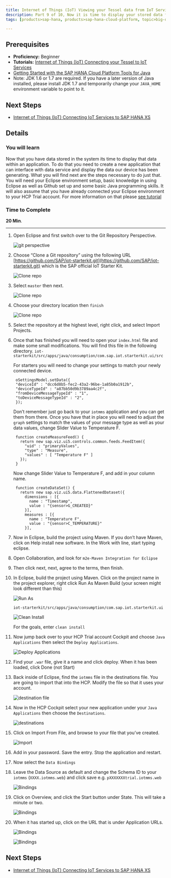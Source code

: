 ```yaml
---
title: Internet of Things (IoT) Viewing your Tessel data from IoT Services
description: Part 9 of 10, Now it is time to display your stored data from your Tessel device
tags: [products>sap-hana, products>sap-hana-cloud-platform, topic>big-data, topic>internet-of-things, tutorial>beginner ]

---
```


## Prerequisites  
 - **Proficiency:** Beginner
 - **Tutorials:**  [Internet of Things (IoT) Connecting your Tessel to IoT Services](http://go.sap.com/developer/tutorials/iot-part8-hcp-services-tessel.html)
 - [Getting Started with the SAP HANA Cloud Platform Tools for Java](https://hcp.sap.com/developers/TutorialCatalog/jav100_01_java_setup_eclipse.html)
 - Note: JDK 1.6 or 1.7 are required. If you have a later version of Java installed, please install JDK 1.7 and temporarily change your `JAVA_HOME` environment variable to point to it.

## Next Steps
 - [Internet of Things (IoT) Connecting IoT Services to SAP HANA XS](http://go.sap.com/developer/tutorials/iot-part10-hcp-services-hanaxs.html)


## Details
### You will learn  
Now that you have data stored in the system its time to display that data within an application. To do that you need to create a new application that can interface with data service and display the data our device has been generating. What you will find next are the steps necessary to do just that. You will need your Eclipse environment setup, basic knowledge in using Eclipse as well as Github set up and some basic Java programming skills. It will also assume that you have already connected your Eclipse environment to your HCP Trial account.For more information on that please [see tutorial](https://hcp.sap.com/developers/TutorialCatalog/jav100_01_java_setup_eclipse.html)


### Time to Complete
**20 Min**.

---

1. Open Eclipse and first switch over to the Git Repository Perspective.
    
    ![git perspective](https://raw.githubusercontent.com/SAPDocuments/Tutorials/master/tutorials/iot-part9-hcp-services-viewdata/1.png)
	
2. Choose “Clone a Git repository” using the following URL[https://github.com/SAP/iot-starterkit.git](https://github.com/SAP/iot-starterkit.git) which is the SAP official IoT Starter Kit.

	![Clone repo](https://raw.githubusercontent.com/SAPDocuments/Tutorials/master/tutorials/iot-part9-hcp-services-viewdata/2.png)

3. Select `master` then next.

    ![Clone repo](https://raw.githubusercontent.com/SAPDocuments/Tutorials/master/tutorials/iot-part9-hcp-services-viewdata/3.png)

4. Choose your directory location then `finish`

    ![Clone repo](https://raw.githubusercontent.com/SAPDocuments/Tutorials/master/tutorials/iot-part9-hcp-services-viewdata/4.png)

5. Select the repository at the highest level, right click, and select Import Projects.

6. Once that has finished you will need to open your `index.html` file and make some small modifications. You will find this file in the following directory. 
	`iot-starterkit/src/apps/java/consumption/com.sap.iot.starterkit.ui/src`	For starters you will need to change your settings to match your newly connected device.		```	 oSettingsModel.setData({	 "deviceId" : "dcc6d8b5-fec2-43a2-96be-1a85b0a1912b",	 "deviceTypeId" : "a87bb50d9b3789aa4c2f",	 "fromDeviceMessageTypeId" : "1",	 "toDeviceMessageTypeId" : "2",	 });
	```
	
	Don’t remember just go back to your `iotmms` application and you can get them from there. Once you have that in place you will need to adjust the `graph` settings to match the values of your message type as well as your data values, change Slider Value to Temperature F.
	
	```
	 function createMeasureFeed() {	   return new sap.viz.ui5.controls.common.feeds.FeedItem({	     "uid" : "primaryValues",	     "type" : "Measure",	     "values" : [ "Temperature F" ]	   });	 }	 ```
	
	Now change Slider Value to Temperature F, and add in your column name.
	
	```
	 function createDataSet() {	   return new sap.viz.ui5.data.FlattenedDataset({	     dimensions : [{	       name : "Timestamp",	       value : "{sensor>G_CREATED}"	     }],
	     measures : [{	       name : "Temperature F",	       value : "{sensor>C_TEMPERATURE}"	     }],	 ```

7. Now in Eclipse, build the project using Maven. If you don’t have Maven, click on Help install new software. In the Work with line, start typing eclipse.

8. Open Collaboration, and look for `m2e-Maven Integration for Eclipse`

9. Then click next, next, agree to the terms, then finish.
    
10. In Eclipse, build the project using Maven. Click on the project name in the project explorer, right click Run As Maven Build (your screen might look different than this)

	![Run As](https://raw.githubusercontent.com/SAPDocuments/Tutorials/master/tutorials/iot-part9-hcp-services-viewdata/8.png)

	`iot-starterkit/src/apps/java/consumption/com.sap.iot.starterkit.ui`

	![Clean Install](https://raw.githubusercontent.com/SAPDocuments/Tutorials/master/tutorials/iot-part9-hcp-services-viewdata/9.png)

	For the goals, enter `clean install`

11. Now jump back over to your HCP Trial account Cockpit and choose `Java Applications` then select the `Deploy Applications`.

	![Deploy Applications](https://raw.githubusercontent.com/SAPDocuments/Tutorials/master/tutorials/iot-part9-hcp-services-viewdata/11.png)

12. Find your `.war` file, give it a name and click deploy. When it has been loaded, click Done (not Start)

13. Back inside of Eclipse, find the `iotmms` file in the destinations file. You are going to import that into the HCP. Modify the file so that it uses your account.

	![destination file](https://raw.githubusercontent.com/SAPDocuments/Tutorials/master/tutorials/iot-part9-hcp-services-viewdata/12.png)

14. Now in the HCP Cockpit select your new application under your `Java Applications` then choose the `Destinations`.

	![destinations](https://raw.githubusercontent.com/SAPDocuments/Tutorials/master/tutorials/iot-part9-hcp-services-viewdata/13.png)

15. Click on Import From File, and browse to your file that you’ve created.

	![Import](https://raw.githubusercontent.com/SAPDocuments/Tutorials/master/tutorials/iot-part9-hcp-services-viewdata/14.png)

16. Add in your password. Save the entry. Stop the application and restart.

17. Now select the `Data Bindings`

18. Leave the Data Source as default and change the Schema ID to your `iotmms` (`XXXX.iotmms.web`) and click save e.g. `pXXXXXXXtrial.iotmms.web`

	![Bindings](https://raw.githubusercontent.com/SAPDocuments/Tutorials/master/tutorials/iot-part9-hcp-services-viewdata/16.png)

18. Click on Overview, and click the Start button under State. This will take a minute or two.

	![Bindings](https://raw.githubusercontent.com/SAPDocuments/Tutorials/master/tutorials/iot-part9-hcp-services-viewdata/17.png)

19. When it has started up, click on the URL that is under Application URLs.

	![Bindings](https://raw.githubusercontent.com/SAPDocuments/Tutorials/master/tutorials/iot-part9-hcp-services-viewdata/18.png)

	![Bindings](https://raw.githubusercontent.com/SAPDocuments/Tutorials/master/tutorials/iot-part9-hcp-services-viewdata/19.png)
 

## Next Steps
 - [Internet of Things (IoT) Connecting IoT Services to SAP HANA XS](http://go.sap.com/developer/tutorials/iot-part10-hcp-services-hanaxs.html)
